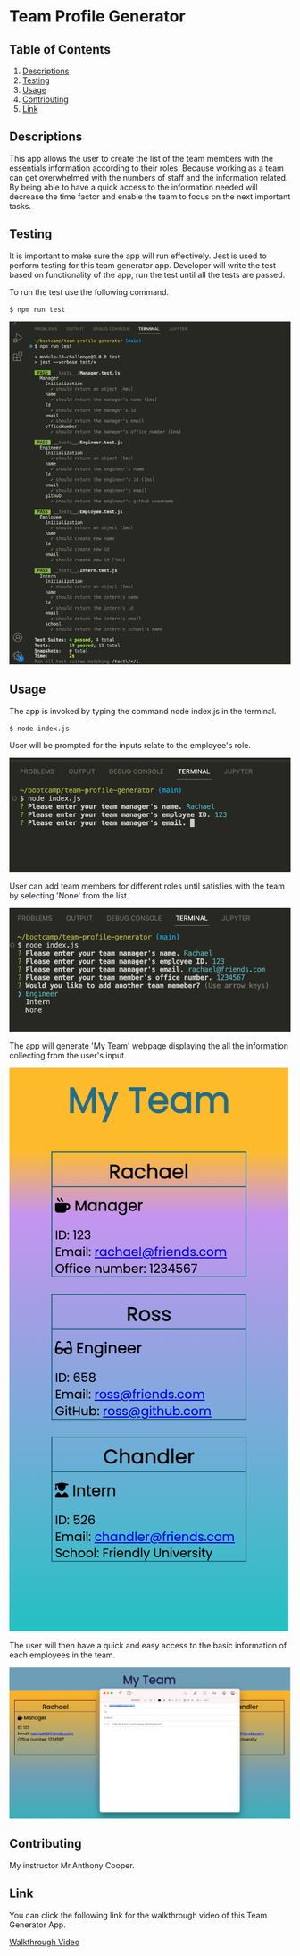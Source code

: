 # Team Profile Generator

## Table of Contents
1. [Descriptions](#descriptions) 
2. [Testing](#testing)
3. [Usage](#usage)
4. [Contributing](#contributing)
5. [Link](#link)


## Descriptions
This app allows the user to create the list of the team members with the essentials information according to their roles. Because working as a team can get overwhelmed with the numbers of staff and the information related. By being able to have a quick access to the information needed will decrease the time factor and enable the team to focus on the next important tasks.


## Testing
It is important to make sure the app will run effectively. Jest is used to perform testing for this team generator app. Developer will write the test based on functionality of the app, run the test until all the tests are passed.

To run the test use the following command.

```pip
$ npm run test
```
![Test page in terminal](./images/team-generator-test.png)


## Usage
The app is invoked by typing the command node index.js in the terminal.

```pip
$ node index.js
```
User will be prompted for the inputs relate to the employee's role.

![Prompt for employee role](./images/team-generator-prompt.png)

User can add team members for different roles until satisfies with the team by selecting 'None' from the list.

![Prompt to add team member](./images/team-generator-list.png)

The app will generate 'My Team' webpage displaying the all the information collecting from the user's input.

![My Team Mobile](./images/team-generator-mobile.png)

The user will then have a quick and easy access to the basic information of each employees in the team.

![My Team Desktop with email](./images/team-generator-email.png)

## Contributing
My instructor Mr.Anthony Cooper.

## Link 
You can click the following link for the walkthrough video of this Team Generator App.

[Walkthrough Video](https://drive.google.com/file/d/1cSjoy_nZcGN2dZtG6MKCTGHXvPEylzor/view?usp=sharing)












